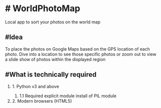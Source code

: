 <h1> # WorldPhotoMap </h1>
Local app to sort your photos on the world map

<h2>#Idea</h2>
<p>
  To place the photos on Google Maps based on the GPS location of each photo. Dive into a location to see those specific photos or zoom out to view a slide show of photos within the displayed region</p>

<h2>#What is technically required</h2>
<ol>
<li>1. Python v3 and above</li>
<ol>
<li>1.1 Required explicit module install of PIL module</li>
</ol>
<li>2. Modern browsers (HTML5)</li>
</ol>
